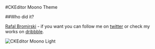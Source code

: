 #CKEditor Moono Theme

##Who did it?

<a href="http://paranoida.com">Rafal Bromirski</a> - if you want you can follow me on <a href="https://twitter.com/paranoida">twitter</a> or check my works on <a href="http://dribbble.com/paranoida">dribbble</a>.

![CKEditor Moono Light](http://demos.paranoida.com/ckeditor-moono/light.png)